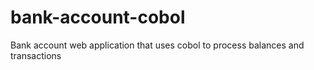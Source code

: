 # bank-account-cobol
Bank account web application that uses cobol to process balances and transactions
